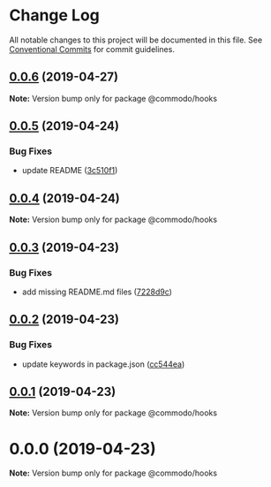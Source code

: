 # Change Log

All notable changes to this project will be documented in this file.
See [Conventional Commits](https://conventionalcommits.org) for commit guidelines.

## [0.0.6](https://github.com/webiny/commodo/compare/@commodo/hooks@0.0.5...@commodo/hooks@0.0.6) (2019-04-27)

**Note:** Version bump only for package @commodo/hooks





## [0.0.5](https://github.com/webiny/commodo/compare/@commodo/hooks@0.0.4...@commodo/hooks@0.0.5) (2019-04-24)


### Bug Fixes

* update README ([3c510f1](https://github.com/webiny/commodo/commit/3c510f1))





## [0.0.4](https://github.com/webiny/commodo/compare/@commodo/hooks@0.0.3...@commodo/hooks@0.0.4) (2019-04-24)

**Note:** Version bump only for package @commodo/hooks





## [0.0.3](https://github.com/webiny/commodo/compare/@commodo/hooks@0.0.2...@commodo/hooks@0.0.3) (2019-04-23)


### Bug Fixes

* add missing README.md files ([7228d9c](https://github.com/webiny/commodo/commit/7228d9c))





## [0.0.2](https://github.com/webiny/commodo/compare/@commodo/hooks@0.0.1...@commodo/hooks@0.0.2) (2019-04-23)


### Bug Fixes

* update keywords in package.json ([cc544ea](https://github.com/webiny/commodo/commit/cc544ea))





## [0.0.1](https://github.com/webiny/commodo/compare/@commodo/hooks@0.0.0...@commodo/hooks@0.0.1) (2019-04-23)

**Note:** Version bump only for package @commodo/hooks





# 0.0.0 (2019-04-23)

**Note:** Version bump only for package @commodo/hooks
